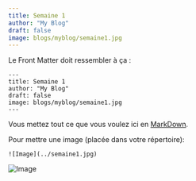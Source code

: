 ```yaml
---
title: Semaine 1
author: "My Blog"
draft: false
image: blogs/myblog/semaine1.jpg
---
```


Le Front Matter doit ressembler à ça :
```
---
title: Semaine 1
author: "My Blog"
draft: false
image: blogs/myblog/semaine1.jpg
---
```

Vous mettez tout ce que vous voulez ici en [MarkDown](https://wprock.fr/guide/markdown-syntax/).

Pour mettre une image (placée dans votre répertoire):

```
![Image](../semaine1.jpg)
```

![Image](../semaine1.jpg)

